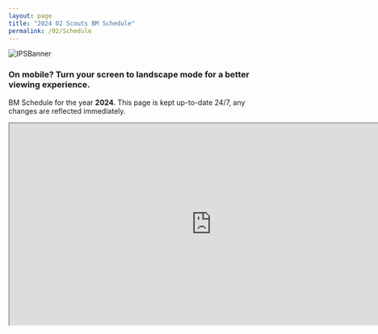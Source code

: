 ```yaml
---
layout: page
title: "2024 02 Scouts BM Schedule"
permalink: /02/Schedule
---
```

![IPSBanner](https://github.com/matsq4/matt_wyz/assets/139704779/1b45f3b0-6ca6-4d14-be30-4dd4448ba6c5)

### On mobile? Turn your screen to landscape mode for a better viewing experience. 

BM Schedule for the year **2024**. This page is kept up-to-date 24/7, any changes are reflected immediately.
  
<iframe id="IPSSheet" src="https://docs.google.com/spreadsheets/d/e/2PACX-1vTBqtpZTpU0NUjZM7WcAzza1gitEjLpCMdqrGKgeB-5NnbZa1MnGnYvqVopXAzj_NalVY-n2rNAeKwr/pubhtml?gid=0&amp;single=true&amp;widget=true&amp;headers=false" width="800" height="400"></iframe>
